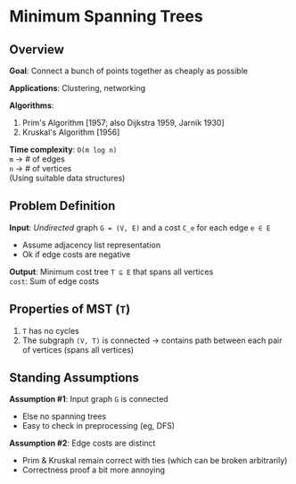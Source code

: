 # Minimum Spanning Trees

## Overview

**Goal**: Connect a bunch of points together as cheaply as possible

**Applications**: Clustering, networking

**Algorithms**:
1. Prim's Algorithm [1957; also Dijkstra 1959, Jarnik 1930]
2. Kruskal's Algorithm [1956]

**Time complexity**: `O(m log n)`  
`m` → # of edges  
`n` → # of vertices  
(Using suitable data structures)

## Problem Definition

**Input**: *Undirected* graph `G = (V, E)` and a cost `C_e` for each edge `e ∈ E`
- Assume adjacency list representation
- Ok if edge costs are negative

**Output**: Minimum cost tree `T ⊆ E` that spans all vertices  
`cost`: Sum of edge costs

## Properties of MST (`T`)
1. `T` has no cycles
2. The subgraph `(V, T)` is connected → contains path between each pair of
   vertices (spans all vertices)

## Standing Assumptions

**Assumption #1**: Input graph `G` is connected
- Else no spanning trees
- Easy to check in preprocessing (eg, DFS)

**Assumption #2**: Edge costs are distinct
- Prim & Kruskal remain correct with ties (which can be broken arbitrarily)
- Correctness proof a bit more annoying
